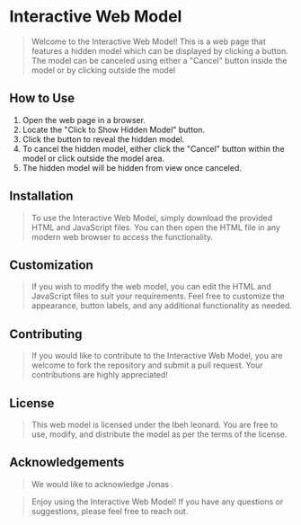 # Interactive Web Model
> Welcome to the Interactive Web Model! This is a web page that features a hidden model which can be displayed by clicking a button. The model can be canceled using either a "Cancel" button inside the model or by clicking outside the model

## How to Use
1. Open the web page in a browser.
1. Locate the "Click to Show Hidden Model" button.
1. Click the button to reveal the hidden model.
1. To cancel the hidden model, either click the "Cancel" button within the model or click outside the model area.
1. The hidden model will be hidden from view once canceled.

## Installation
> To use the Interactive Web Model, simply download the provided HTML and JavaScript files. You can then open the HTML file in any modern web browser to access the functionality.

## Customization
> If you wish to modify the web model, you can edit the HTML and JavaScript files to suit your requirements. Feel free to customize the appearance, button labels, and any additional functionality as needed.

## Contributing
> If you would like to contribute to the Interactive Web Model, you are welcome to fork the repository and submit a pull request. Your contributions are highly appreciated!

## License
> This web model is licensed under the Ibeh leonard. You are free to use, modify, and distribute the model as per the terms of the license.

## Acknowledgements
> We would like to acknowledge Jonas .

> Enjoy using the Interactive Web Model! If you have any questions or suggestions, please feel free to reach out.
